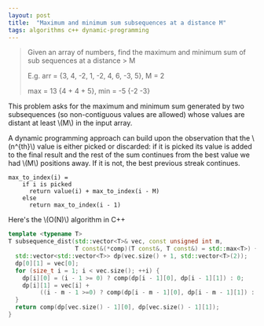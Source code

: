 ```yaml
---
layout: post
title:  "Maximum and minimum sum subsequences at a distance M"
tags: algorithms c++ dynamic-programming
---
```

> Given an array of numbers, find the maximum and minimum sum of sub sequences at a distance > M
>
> E.g.
> arr = {3, 4, -2, 1, -2, 4, 6, -3, 5}, M = 2
>
> max = 13 {4 + 4 + 5}, min = -5 {-2 -3}

This problem asks for the maximum and minimum sum generated by two subsequences (so non-contiguous values are allowed) whose values are distant at least \\(M\\) in the input array.

A dynamic programming approach can build upon the observation that the \\(n^{th}\\) value is either picked or discarded: if it is picked its value is added to the final result and the rest of the sum continues from the best value we had \\(M\\) positions away. If it is not, the best previous streak continues.

```
max_to_index(i) =
    if i is picked
      return value(i) + max_to_index(i - M)
    else
      return max_to_index(i - 1)
```

Here's the \\(O(N)\\) algorithm in C++

```cpp
template <typename T>
T subsequence_dist(std::vector<T>& vec, const unsigned int m,
                   T const&(*comp)(T const&, T const&) = std::max<T>) {
  std::vector<std::vector<T>> dp(vec.size() + 1, std::vector<T>(2));
  dp[0][1] = vec[0];
  for (size_t i = 1; i < vec.size(); ++i) {
    dp[i][0] = (i - 1 >= 0) ? comp(dp[i - 1][0], dp[i - 1][1]) : 0;
    dp[i][1] = vec[i] +
         ((i - m - 1 >=0) ? comp(dp[i - m - 1][0], dp[i - m - 1][1]) : 0);
  }
  return comp(dp[vec.size() - 1][0], dp[vec.size() - 1][1]);
}
```
